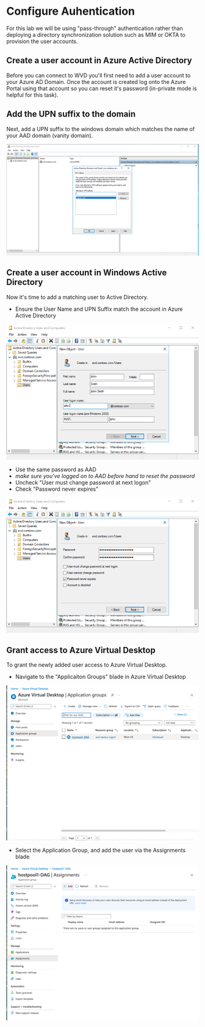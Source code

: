 # Configure Auhentication

For this lab we will be using "pass-through" authentication rather than deploying a directory synchronization solution such as MIM or OKTA to provision the user accounts.  

## Create a user account in Azure Active Directory

Before you can connect to WVD you'll first need to add a user account to your Azure AD Domain.  Once the account is created log onto the Azure Portal using that account so you can reset it's password (in-private mode is helpful for this task).

## Add the UPN suffix to the domain

Next, add a UPN suffix to the windows domain which matches the name of your AAD domain (vanity domain).

![AVD Setup - UPN Suffix](https://github.com/MSBrett/azfw_hybrid/raw/master/resources/UPN_Suffix.png)

## Create a user account in Windows Active Directory

Now it's time to add a matching user to Active Directory.

- Ensure the User Name and UPN Suffix match the account in Azure Active Directory

![Create User](https://github.com/MSBrett/azfw_hybrid/raw/master/resources/Create_User_1.png)

- Use the same password as AAD
- *make sure you've logged on to AAD before hand to reset the password*
- Uncheck "User must change password at next logon"
- Check "Password never expires"

![Set Password](https://github.com/MSBrett/azfw_hybrid/raw/master/resources/Create_User_2.png)

## Grant access to Azure Virtual Desktop

To grant the newly added user access to Azure Virtual Desktop.

- Navigate to the "Applicaiton Groups" blade in Azure Virtual Desktop

![Application Group](https://github.com/MSBrett/azfw_hybrid/raw/master/resources/Application_Groups.png)

- Select the Application Group, and add the user via the Assignments blade

![Assignments](https://github.com/MSBrett/azfw_hybrid/raw/master/resources/Assign_Users.png)
